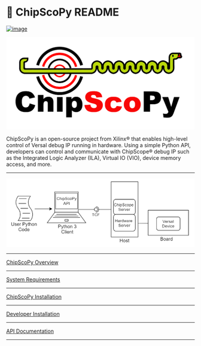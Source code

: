 # 🐍 ChipScoPy README


[![image](https://img.shields.io/badge/code%20style-black-000000.svg)](https://github.com/psf/black)


![image](docs/images/chipscopy_logo_head_right_transparent_background.png)

ChipScoPy is an open-source project from Xilinx® that enables high-level control of Versal debug IP running in hardware.
Using a simple Python API, developers can control and communicate with ChipScope® debug IP such as the Integrated Logic
Analyzer (ILA), Virtual IO (VIO), device memory access, and more.

-------------------------------------------------------------------------------

![image](docs/images/chipscopy_overview.png)

-------------------------------------------------------------------------------

[ChipScoPy Overview](https://xilinx.github.io/chipscopy/2021.1/overview.html)

-------------------------------------------------------------------------------

[System Requirements](https://xilinx.github.io/chipscopy/2021.1/system_requirements.html)

-------------------------------------------------------------------------------

[ChipScoPy Installation](https://xilinx.github.io/chipscopy/2021.1/chipscopy_installation.html)

-------------------------------------------------------------------------------

[Developer Installation](https://xilinx.github.io/chipscopy/2021.1/dev_setup.html)

-------------------------------------------------------------------------------

[API Documentation](https://xilinx.github.io/chipscopy/)

-------------------------------------------------------------------------------
